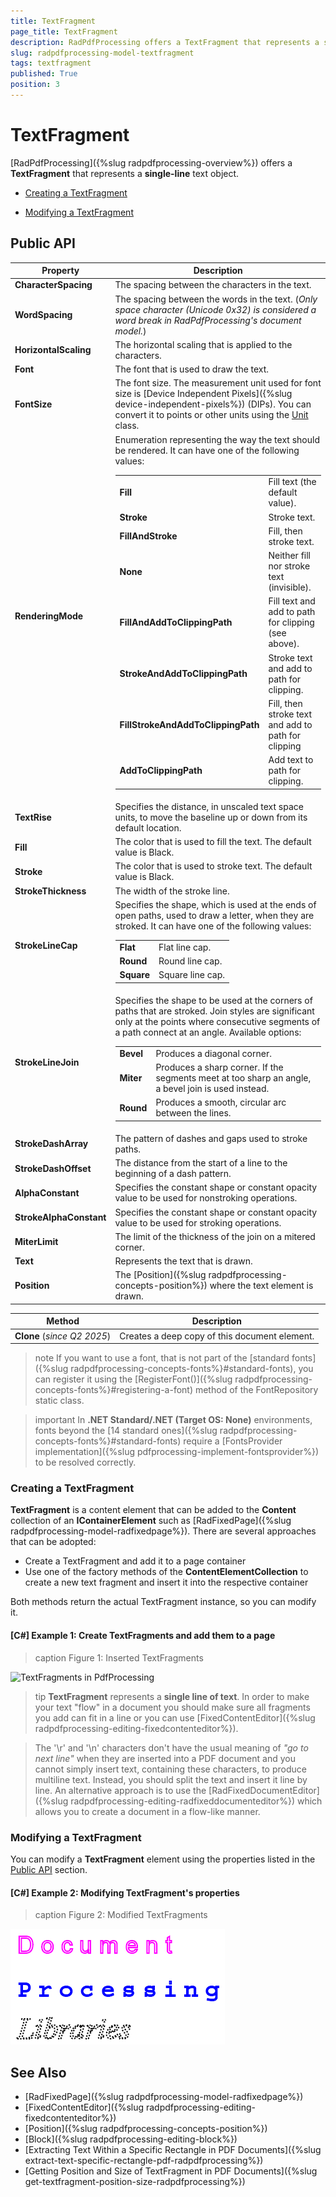 ```yaml
---
title: TextFragment
page_title: TextFragment
description: RadPdfProcessing offers a TextFragment that represents a single-line text object.
slug: radpdfprocessing-model-textfragment
tags: textfragment
published: True
position: 3
---
```


# TextFragment

[RadPdfProcessing]({%slug radpdfprocessing-overview%}) offers a **TextFragment** that represents a **single-line** text object.    

* [Creating a TextFragment](#inserting-a-textfragment)

* [Modifying a TextFragment](#modifying-a-textfragment) 

## Public API

| **Property**          | **Description**                                                                                 |
|-----------------------|-------------------------------------------------------------------------------------------------|
| **CharacterSpacing**  | The spacing between the characters in the text.                                                |
| **WordSpacing**       | The spacing between the words in the text. (*Only space character (Unicode 0x32) is considered a word break in RadPdfProcessing's document model.*) |
| **HorizontalScaling** | The horizontal scaling that is applied to the characters.                                      |
| **Font**              | The font that is used to draw the text.                                                        |
| **FontSize**          | The font size. The measurement unit used for font size is [Device Independent Pixels]({%slug device-independent-pixels%}) (DIPs). You can convert it to points or other units using the [Unit](https://docs.telerik.com/devtools/document-processing/api/Telerik.Windows.Documents.Media.Unit.html) class. |
| **RenderingMode**     | Enumeration representing the way the text should be rendered. It can have one of the following values: <table><tr><td>**Fill**</td><td>Fill text (the default value).</td></tr><tr><td>**Stroke**</td><td>Stroke text.</td></tr><tr><td>**FillAndStroke**</td><td>Fill, then stroke text.</td></tr><tr><td>**None**</td><td>Neither fill nor stroke text (invisible).</tr><tr></td><td>**FillAndAddToClippingPath**</td><td>Fill text and add to path for clipping (see above).</td></tr><tr><td>**StrokeAndAddToClippingPath**</td><td>Stroke text and add to path for clipping.</td></tr><tr><td>**FillStrokeAndAddToClippingPath**</td><td>Fill, then stroke text and add to path for clipping</td></tr><tr><td>**AddToClippingPath**</td><td>Add text to path for clipping.</td></tr></table> |
| **TextRise**          | Specifies the distance, in unscaled text space units, to move the baseline up or down from its default location. |
| **Fill**              | The color that is used to fill the text. The default value is Black.                            |
| **Stroke**            | The color that is used to stroke text. The default value is Black.                              |
| **StrokeThickness**   | The width of the stroke line.                                                                   |
| **StrokeLineCap**     | Specifies the shape, which is used at the ends of open paths, used to draw a letter, when they are stroked. It can have one of the following values:<table><tr><td>**Flat**</td><td>Flat line cap.</td></tr><tr><td>**Round**</td><td>Round line cap.</td></tr><tr><td>**Square**</td><td>Square line cap.</td></tr></table> |
| **StrokeLineJoin**    | Specifies the shape to be used at the corners of paths that are stroked. Join styles are significant only at the points where consecutive segments of a path connect at an angle. Available options: <table><tr><td>**Bevel**</td><td>Produces a diagonal corner.</td></tr><tr><td>**Miter**</td><td>Produces a sharp corner. If the segments meet at too sharp an angle, a bevel join is used instead.</td></tr><tr><td>**Round**</td><td>Produces a smooth, circular arc between the lines.</td></tr></table> |
| **StrokeDashArray**   | The pattern of dashes and gaps used to stroke paths.                                            |
| **StrokeDashOffset**  | The distance from the start of a line to the beginning of a dash pattern.                       |
| **AlphaConstant**     | Specifies the constant shape or constant opacity value to be used for nonstroking operations.   |
| **StrokeAlphaConstant** | Specifies the constant shape or constant opacity value to be used for stroking operations.    |
| **MiterLimit**        | The limit of the thickness of the join on a mitered corner.                                     |
| **Text**              | Represents the text that is drawn.                                                             |
| **Position**          | The [Position]({%slug radpdfprocessing-concepts-position%}) where the text element is drawn.    |

| **Method**            | **Description**                                                                                 |
|-----------------------|-------------------------------------------------------------------------------------------------|
| **Clone** (_since Q2 2025_)            | Creates a deep copy of this document element.                                                  |

>note If you want to use a font, that is not part of the [standard fonts]({%slug radpdfprocessing-concepts-fonts%}#standard-fonts), you can register it using the [RegisterFont()]({%slug radpdfprocessing-concepts-fonts%}#registering-a-font) method of the FontRepository static class. 

>important In **.NET Standard/.NET (Target OS: None)** environments, fonts beyond the [14 standard ones]({%slug radpdfprocessing-concepts-fonts%}#standard-fonts) require a [FontsProvider implementation]({%slug pdfprocessing-implement-fontsprovider%}) to be resolved correctly.

### Creating a TextFragment

**TextFragment** is a content element that can be added to the **Content** collection of an **IContainerElement** such as [RadFixedPage]({%slug radpdfprocessing-model-radfixedpage%}). There are several approaches that can be adopted:

* Create a TextFragment and add it to a page container
* Use one of the factory methods of the __ContentElementCollection__ to create a new text fragment and insert it into the respective container

 Both methods return the actual TextFragment instance, so you can modify it.

#### __[C#] Example 1: Create TextFragments and add them to a page__

 <snippet id='libraries-pdf-model-text-fragment-create'/>

>caption Figure 1: Inserted TextFragments

![TextFragments in PdfProcessing](images/radpdfprocessing-model-textfragment.png)  

>tip **TextFragment** represents a **single line of text**. In order to make your text "flow" in a document you should make sure all fragments you add can fit in a line or you can use [FixedContentEditor]({%slug radpdfprocessing-editing-fixedcontenteditor%}).
          
>The '\r' and '\n' characters don't have the usual meaning of *"go to next line"* when they are inserted into a PDF document and you cannot simply insert text, containing these characters, to produce multiline text. Instead, you should split the text and insert it line by line. An alternative approach is to use the [RadFixedDocumentEditor]({%slug radpdfprocessing-editing-radfixeddocumenteditor%}) which allows you to create a document in a flow-like manner. 

### Modifying a TextFragment

You can modify a **TextFragment** element using the properties listed in the [Public API](#public-api) section.

#### __[C#] Example 2: Modifying TextFragment's properties__

 <snippet id='libraries-pdf-model-text-fragment-modify'/>

>caption Figure 2: Modified TextFragments

![Modified TextFragments in PdfProcessing](images/radpdfprocessing-model-modified-textfragments.png)  

## See Also

 * [RadFixedPage]({%slug radpdfprocessing-model-radfixedpage%})
 * [FixedContentEditor]({%slug radpdfprocessing-editing-fixedcontenteditor%})
 * [Position]({%slug radpdfprocessing-concepts-position%})
 * [Block]({%slug radpdfprocessing-editing-block%})
 * [Extracting Text Within a Specific Rectangle in PDF Documents]({%slug extract-text-specific-rectangle-pdf-radpdfprocessing%})
 * [Getting Position and Size of TextFragment in PDF Documents]({%slug get-textfragment-position-size-radpdfprocessing%})
